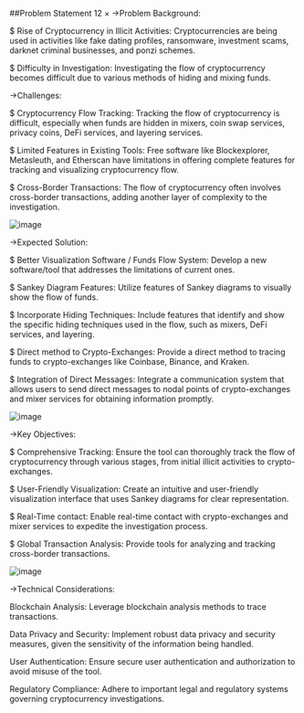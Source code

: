 ##Problem Statement 12
×
->Problem Background:

$ Rise of Cryptocurrency in Illicit Activities:
Cryptocurrencies are being used in activities like fake dating profiles, ransomware, investment scams, darknet criminal businesses, and ponzi schemes.

$ Difficulty in Investigation:
Investigating the flow of cryptocurrency becomes difficult due to various methods of hiding and mixing funds.

->Challenges:

$ Cryptocurrency Flow Tracking:
Tracking the flow of cryptocurrency is difficult, especially when funds are hidden in mixers, coin swap services, privacy coins, DeFi services, and layering services.

$ Limited Features in Existing Tools:
Free software like Blockexplorer, Metasleuth, and Etherscan have limitations in offering complete features for tracking and visualizing cryptocurrency flow.

$ Cross-Border Transactions:
The flow of cryptocurrency often involves cross-border transactions, adding another layer of complexity to the investigation.

![image](https://github.com/sahilrohera10/RJPOLICE_HACK_1330_HackerX_12/assets/90958499/0eea8dd7-cd9d-4f85-a7b4-3eec36a7120e)


->Expected Solution:

$ Better Visualization Software / Funds Flow System:
Develop a new software/tool that addresses the limitations of current ones.

$ Sankey Diagram Features:
Utilize features of Sankey diagrams to visually show the flow of funds.

$ Incorporate Hiding Techniques:
Include features that identify and show the specific hiding techniques used in the flow, such as mixers, DeFi services, and layering.

$ Direct method to Crypto-Exchanges:
Provide a direct method to tracing funds to crypto-exchanges like Coinbase, Binance, and Kraken.

$ Integration of Direct Messages:
Integrate a communication system that allows users to send direct messages to nodal points of crypto-exchanges and mixer services for obtaining information promptly.

![image](https://github.com/sahilrohera10/RJPOLICE_HACK_1330_HackerX_12/assets/90958499/9b0e48e1-34db-45b8-9787-e6d4b32b3dde)

->Key Objectives:

$ Comprehensive Tracking:
Ensure the tool can thoroughly track the flow of cryptocurrency through various stages, from initial illicit activities to crypto-exchanges.

$ User-Friendly Visualization:
Create an intuitive and user-friendly visualization interface that uses Sankey diagrams for clear representation.

$ Real-Time contact:
Enable real-time contact with crypto-exchanges and mixer services to expedite the investigation process.

$ Global Transaction Analysis:
Provide tools for analyzing and tracking cross-border transactions.

![image](https://github.com/sahilrohera10/RJPOLICE_HACK_1330_HackerX_12/assets/90958499/771ccc41-9f68-4db0-b43e-ac5cef1753fa)

->Technical Considerations:

Blockchain Analysis:
Leverage blockchain analysis methods to trace transactions.

Data Privacy and Security:
Implement robust data privacy and security measures, given the sensitivity of the information being handled.

User Authentication:
Ensure secure user authentication and authorization to avoid misuse of the tool.

Regulatory Compliance:
Adhere to important legal and regulatory systems governing cryptocurrency investigations.

